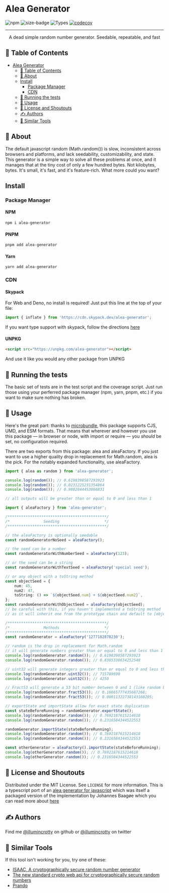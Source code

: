 # Alea Generator

<!-- Shields -->

![npm](https://img.shields.io/npm/l/alea-generator)
![size-badge](https://img.badgesize.io/https:/unpkg.com/alea-generator/dist/TODO?compression=brotli)
![Types](https://badgen.net/npm/types/alea-generator)
[![codecov](https://codecov.io/gh/illumincrotty/alea-random/branch/main/graph/badge.svg?token=W17SYOVM6T)](https://codecov.io/gh/illumincrotty/alea-random)

</div>

---

<p align="center"> A dead simple random number generator. Seedable, repeatable, and fast</p>

## 📝 Table of Contents

- [Alea Generator](#alea-generator)
  - [📝 Table of Contents](#-table-of-contents)
  - [🧐 About](#-about)
  - [Install](#install)
    - [Package Manager](#package-manager)
    - [CDN](#cdn)
  - [🔧 Running the tests](#-running-the-tests)
  - [🎈 Usage](#-usage)
  - [📃 License and Shoutouts](#-license-and-shoutouts)
  - [✍️ Authors](#️-authors)
  - [🔨 Similar Tools](#-similar-tools)

## 🧐 About

The default javascript random (Math.random()) is slow, inconsistent across browsers and platforms, and lack seedability, customizability, and state. This generator is a simple way to solve all these problems at once, and it manages that at the tiny cost of only a few hundred bytes. Not kilobytes, bytes. It's small, it's fast, and it's feature-rich. What more could you want?

## Install

### Package Manager

#### NPM <!-- omit in TOC -->

```sh
npm i alea-generator
```

#### PNPM <!-- omit in TOC -->

```sh
pnpm add alea-generator
```

#### Yarn <!-- omit in TOC -->

```sh
yarn add alea-generator
```

### CDN

#### Skypack <!-- omit in TOC -->

For Web and Deno, no install is required! Just put this line at the top of your file:

```typescript
import { inflate } from 'https://cdn.skypack.dev/alea-generator';
```

If you want type support with skypack, follow the directions [here]('https://docs.skypack.dev/skypack-cdn/code/javascript#using-skypack-urls-in-typescript')

#### UNPKG <!-- omit in TOC -->

```html
<script src="https://unpkg.com/alea-generator"></script>
```

And use it like you would any other package from UNPKG

## 🔧 Running the tests

The basic set of tests are in the test script and the coverage script. Just run those using your perferred package manager (npm, yarn, pnpm, etc.) if you want to make sure nothing has broken.

## 🎈 Usage

Here's the great part: thanks to [microbundle](https://github.com/developit/microbundle), this package supports CJS, UMD, and ESM formats.
That means that wherever and however you use this package — in browser or node, with import or require — you _should_ be set, no configuration required.

<!-- TODO -->

There are two exports from this package: alea and aleaFactory. If you just want to use a higher quality drop in replacement for Math.random, alea is the pick. For the notably expanded functionality, use aleaFactory.

```typescript
import { alea as random } from 'alea-generator';

console.log(random()); // 0.6198398587293923
console.log(random()); // 0.0231225231354864
console.log(random()); // 0.9802844453866831

// all outputs will be greater than or equal to 0 and less than 1
```

```typescript
import { aleaFactory } from 'alea-generator';

/********************************************/
/*               Seeding                    */
/********************************************/

// the aleaFactory is optionally seedable
const randomGeneratorNoSeed = aleaFactory();

// the seed can be a number
const randomGeneratorWithNumberSeed = aleaFactory(123);

// or the seed can be a string
const randomGeneratorWithTextSeed = aleaFactory('special seed');

// or any object with a toString method
const objectSeed = {
	num: 45,
	num2: 47,
	toString: () => `${objectSeed.num} + ${objectSeed.num2}`,
};
const randomGeneratorWithObjectSeed = aleaFactory(objectSeed);
// be careful with this, if you haven't implemented a toString method
// as it will inherit one from the prototype chain and default to [object Object]

/********************************************/
/*               Methods                    */
/********************************************/
const randomGenerator = aleaFactory('1277182878230');

// random is the drop in replacement for Math.random
// it will generate numbers greater than or equal to 0 and less than 1
console.log(randomGenerator.random()); // 0.6198398587293923
console.log(randomGenerator.random()); // 0.8385338634252548

// uint32 will generate integers greater than or equal to 0 and less than 2^32
console.log(randomGenerator.uint32()); // 715789690
console.log(randomGenerator.uint32()); // 4250

// Fract53 will generate a 53 bit number between 0 and 1 (like random but higher precision)
console.log(randomGenerator.fract53()); // 0.16665777435687268;
console.log(randomGenerator.fract53()); // 0.00011322738143160205;

// exportState and importState allow for exact state duplication
const stateBeforeRunning = randomGenerator.exportState();
console.log(randomGenerator.random()); // 0.7692187615214618
console.log(randomGenerator.random()); // 0.2316584344522553

randomGenerator.importState(stateBeforeRunning);
console.log(randomGenerator.random()); // 0.7692187615214618
console.log(randomGenerator.random()); // 0.2316584344522553

const otherGenerator = aleaFactory().importState(stateBeforeRunning);
console.log(otherGenerator.random()); // 0.7692187615214618
console.log(otherGenerator.random()); // 0.2316584344522553
```

<!-- LICENSE -->

## 📃 License and Shoutouts

Distributed under the MIT License. See `LICENSE` for more information. This is a typescript port of an [alea generator for javascript](https://github.com/coverslide/node-alea/) which was itself a packaged version of the implementation by Johannes Baagøe which you can read more about [here](https://web.archive.org/web/20120619002808/http://baagoe.org/en/wiki/Better_random_numbers_for_javascript)

## ✍️ Authors

Find me [@illumincrotty](https://github.com/illumincrotty) on github or [@illumincrotty](https://twitter.com/illumincrotty) on twitter

## 🔨 Similar Tools

If this tool isn't working for you, try one of these:

-   [ISAAC, A cryptographically secure random number generator](https://github.com/macmcmeans/isaacCSPRNG)
-   [The new standard crypto web api for cryptographically secure random numbers](https://developer.mozilla.org/en-US/docs/Web/API/Crypto/getRandomValues)
-   [Prando](https://www.npmjs.com/package/prando)
